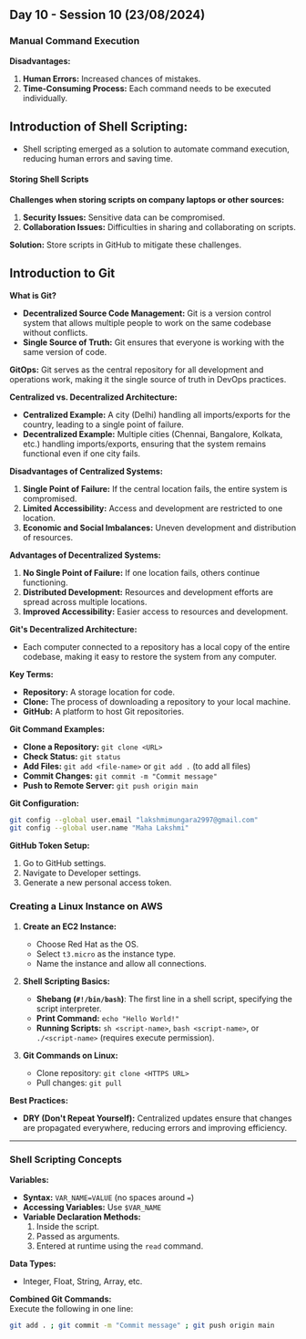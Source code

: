 **Day 10 - Session 10 (23/08/2024)**
---------------------------------------
### Manual Command Execution
**Disadvantages:**
1. **Human Errors:** Increased chances of mistakes.
2. **Time-Consuming Process:** Each command needs to be executed individually.

## Introduction of Shell Scripting:
- Shell scripting emerged as a solution to automate command execution, reducing human errors and saving time.

#### Storing Shell Scripts
**Challenges when storing scripts on company laptops or other sources:**
1. **Security Issues:** Sensitive data can be compromised.
2. **Collaboration Issues:** Difficulties in sharing and collaborating on scripts.

**Solution:** Store scripts in GitHub to mitigate these challenges.


## Introduction to Git

**What is Git?**
- **Decentralized Source Code Management:** Git is a version control system that allows multiple people to work on the same codebase without conflicts.
- **Single Source of Truth:** Git ensures that everyone is working with the same version of code.

**GitOps:** Git serves as the central repository for all development and operations work, making it the single source of truth in DevOps practices.

**Centralized vs. Decentralized Architecture:**
- **Centralized Example:** A city (Delhi) handling all imports/exports for the country, leading to a single point of failure.
- **Decentralized Example:** Multiple cities (Chennai, Bangalore, Kolkata, etc.) handling imports/exports, ensuring that the system remains functional even if one city fails.

**Disadvantages of Centralized Systems:**
1. **Single Point of Failure:** If the central location fails, the entire system is compromised.
2. **Limited Accessibility:** Access and development are restricted to one location.
3. **Economic and Social Imbalances:** Uneven development and distribution of resources.

**Advantages of Decentralized Systems:**
1. **No Single Point of Failure:** If one location fails, others continue functioning.
2. **Distributed Development:** Resources and development efforts are spread across multiple locations.
3. **Improved Accessibility:** Easier access to resources and development.

**Git's Decentralized Architecture:** 
- Each computer connected to a repository has a local copy of the entire codebase, making it easy to restore the system from any computer.

**Key Terms:**
- **Repository:** A storage location for code.
- **Clone:** The process of downloading a repository to your local machine.
- **GitHub:** A platform to host Git repositories.

**Git Command Examples:**
- **Clone a Repository:** `git clone <URL>`
- **Check Status:** `git status`
- **Add Files:** `git add <file-name>` or `git add .` (to add all files)
- **Commit Changes:** `git commit -m "Commit message"`
- **Push to Remote Server:** `git push origin main`

**Git Configuration:**
```bash
git config --global user.email "lakshmimungara2997@gmail.com"
git config --global user.name "Maha Lakshmi"
```

**GitHub Token Setup:**
1. Go to GitHub settings.
2. Navigate to Developer settings.
3. Generate a new personal access token.

### Creating a Linux Instance on AWS
1. **Create an EC2 Instance:**
   - Choose Red Hat as the OS.
   - Select `t3.micro` as the instance type.
   - Name the instance and allow all connections.

2. **Shell Scripting Basics:**
   - **Shebang (`#!/bin/bash`)**: The first line in a shell script, specifying the script interpreter.
   - **Print Command:** `echo "Hello World!"`
   - **Running Scripts:** `sh <script-name>`, `bash <script-name>`, or `./<script-name>` (requires execute permission).

3. **Git Commands on Linux:**
   - Clone repository: `git clone <HTTPS URL>`
   - Pull changes: `git pull`

**Best Practices:**
- **DRY (Don't Repeat Yourself):** Centralized updates ensure that changes are propagated everywhere, reducing errors and improving efficiency.

---

### Shell Scripting Concepts

**Variables:**
- **Syntax:** `VAR_NAME=VALUE` (no spaces around `=`)
- **Accessing Variables:** Use `$VAR_NAME`
- **Variable Declaration Methods:**
  1. Inside the script.
  2. Passed as arguments.
  3. Entered at runtime using the `read` command.

**Data Types:**
- Integer, Float, String, Array, etc.

**Combined Git Commands:**  
Execute the following in one line:
```bash
git add . ; git commit -m "Commit message" ; git push origin main
```
